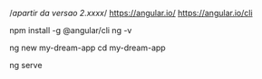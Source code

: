 /*apartir da versao 2.xxxx*/
https://angular.io/
https://angular.io/cli

npm install -g @angular/cli
ng -v

ng new my-dream-app
cd my-dream-app

ng serve
